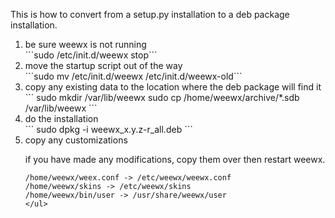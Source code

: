 This is how to convert from a setup.py installation to a deb package installation.

<ol>
<li>be sure weewx is not running</li>
```sudo /etc/init.d/weewx stop```

<li>move the startup script out of the way</li>
```sudo mv /etc/init.d/weewx /etc/init.d/weewx-old```

<li>copy any existing data to the location where the deb package will find it</li>
```
sudo mkdir /var/lib/weewx
sudo cp /home/weewx/archive/*.sdb /var/lib/weewx
```

<li>do the installation</li>
```
sudo dpkg -i weewx_x.y.z-r_all.deb
```

<li>copy any customizations</li>

if you have made any modifications, copy them over then restart weewx.
```
/home/weewx/weex.conf -> /etc/weewx/weewx.conf
/home/weewx/skins -> /etc/weewx/skins
/home/weewx/bin/user -> /usr/share/weewx/user
</ul>
